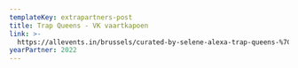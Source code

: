 ```yaml
---
templateKey: extrapartners-post
title: Trap Queens - VK vaartkapoen
link: >-
  https://allevents.in/brussels/curated-by-selene-alexa-trap-queens-%7C-vk/200019377864235?ref=search-page#
yearPartner: 2022
---
```


